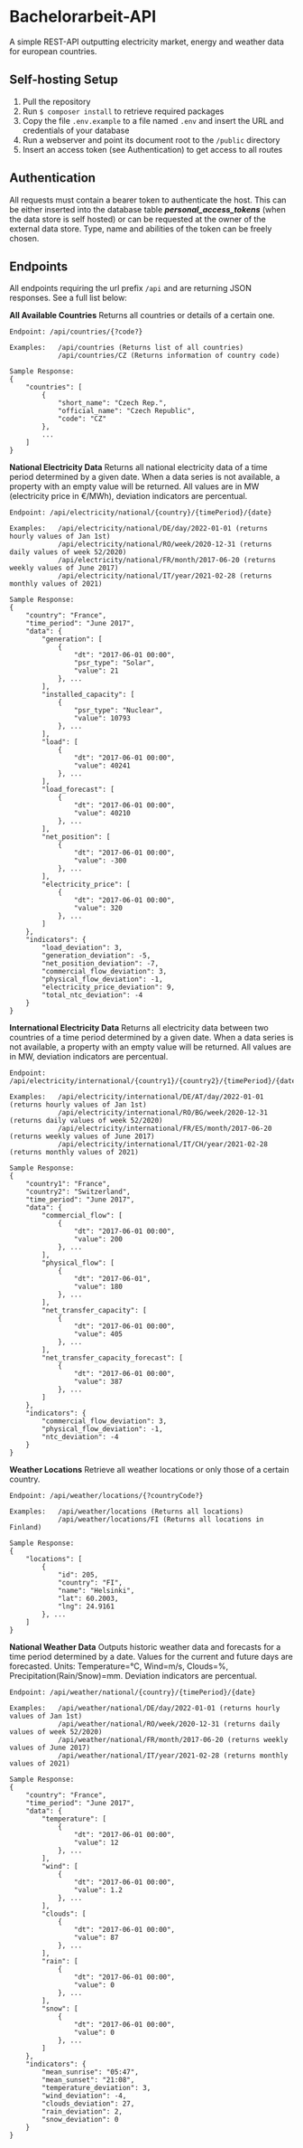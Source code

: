 # Bachelorarbeit-API
A simple REST-API outputting electricity market, energy and weather data for european countries.

## Self-hosting Setup
1. Pull the repository
2. Run `$ composer install` to retrieve required packages
3. Copy the file `.env.example` to a file named `.env` and insert the URL and credentials of your database
4. Run a webserver and point its document root to the `/public` directory
5. Insert an access token (see Authentication) to get access to all routes

## Authentication
All requests must contain a bearer token to authenticate the host. This can be either inserted into the database table ***personal_access_tokens*** (when the data store is self hosted) or can be requested at the owner of the external data store. Type, name and abilities of the token can be freely chosen.

## Endpoints
All endpoints requiring the url prefix `/api` and are returning JSON responses. See a full list below:

__All Available Countries__
Returns all countries or details of a certain one.
```
Endpoint: /api/countries/{?code?}

Examples:   /api/countries (Returns list of all countries)
            /api/countries/CZ (Returns information of country code)

Sample Response:
{
    "countries": [
        {
            "short_name": "Czech Rep.",
            "official_name": "Czech Republic",
            "code": "CZ"
        },
        ...
    ]
}
```


__National Electricity Data__
Returns all national electricity data of a time period determined by a given date. When a data series is not available, a property with an empty value will be returned. All values are in MW (electricity price in €/MWh), deviation indicators are percentual.
```
Endpoint: /api/electricity/national/{country}/{timePeriod}/{date}

Examples:   /api/electricity/national/DE/day/2022-01-01 (returns hourly values of Jan 1st)
            /api/electricity/national/RO/week/2020-12-31 (returns daily values of week 52/2020)
            /api/electricity/national/FR/month/2017-06-20 (returns weekly values of June 2017)
            /api/electricity/national/IT/year/2021-02-28 (returns monthly values of 2021)

Sample Response:
{
    "country": "France",
    "time_period": "June 2017",
    "data": {
        "generation": [
            {
                "dt": "2017-06-01 00:00",
                "psr_type": "Solar",
                "value": 21
            }, ...
        ],
        "installed_capacity": [
            {
                "psr_type": "Nuclear",
                "value": 10793
            }, ...
        ],
        "load": [
            {
                "dt": "2017-06-01 00:00",
                "value": 40241
            }, ...
        ],
        "load_forecast": [
            {
                "dt": "2017-06-01 00:00",
                "value": 40210
            }, ...
        ],
        "net_position": [
            {
                "dt": "2017-06-01 00:00",
                "value": -300
            }, ...
        ],
        "electricity_price": [
            {
                "dt": "2017-06-01 00:00",
                "value": 320
            }, ...
        ]
    },
    "indicators": {
        "load_deviation": 3,
        "generation_deviation": -5,
        "net_position_deviation": -7,
        "commercial_flow_deviation": 3,
        "physical_flow_deviation": -1,
        "electricity_price_deviation": 9,
        "total_ntc_deviation": -4
    }
}
```


__International Electricity Data__
Returns all electricity data between two countries of a time period determined by a given date. When a data series is not available, a property with an empty value will be returned. All values are in MW, deviation indicators are percentual.
```
Endpoint: /api/electricity/international/{country1}/{country2}/{timePeriod}/{date}

Examples:   /api/electricity/international/DE/AT/day/2022-01-01 (returns hourly values of Jan 1st)
            /api/electricity/international/RO/BG/week/2020-12-31 (returns daily values of week 52/2020)
            /api/electricity/international/FR/ES/month/2017-06-20 (returns weekly values of June 2017)
            /api/electricity/international/IT/CH/year/2021-02-28 (returns monthly values of 2021)

Sample Response:
{
    "country1": "France",
    "country2": "Switzerland",
    "time_period": "June 2017",
    "data": {
        "commercial_flow": [
            {
                "dt": "2017-06-01 00:00",
                "value": 200
            }, ...
        ],
        "physical_flow": [
            {
                "dt": "2017-06-01",
                "value": 180
            }, ...
        ],
        "net_transfer_capacity": [
            {
                "dt": "2017-06-01 00:00",
                "value": 405
            }, ...
        ],
        "net_transfer_capacity_forecast": [
            {
                "dt": "2017-06-01 00:00",
                "value": 387
            }, ...
        ]
    },
    "indicators": {
        "commercial_flow_deviation": 3,
        "physical_flow_deviation": -1,
        "ntc_deviation": -4
    }
}
```


__Weather Locations__
Retrieve all weather locations or only those of a certain country.
```
Endpoint: /api/weather/locations/{?countryCode?}

Examples:   /api/weather/locations (Returns all locations)
            /api/weather/locations/FI (Returns all locations in Finland)

Sample Response:
{
    "locations": [
        {
            "id": 205,
            "country": "FI",
            "name": "Helsinki",
            "lat": 60.2003,
            "lng": 24.9161
        }, ...
    ]
}
```

__National Weather Data__
Outputs historic weather data and forecasts for a time period determined by a date. Values for the current and future days are forecasted. Units: Temperature=°C, Wind=m/s, Clouds=%, Precipitation(Rain/Snow)=mm. Deviation indicators are percentual.
```
Endpoint: /api/weather/national/{country}/{timePeriod}/{date}

Examples:   /api/weather/national/DE/day/2022-01-01 (returns hourly values of Jan 1st)
            /api/weather/national/RO/week/2020-12-31 (returns daily values of week 52/2020)
            /api/weather/national/FR/month/2017-06-20 (returns weekly values of June 2017)
            /api/weather/national/IT/year/2021-02-28 (returns monthly values of 2021)

Sample Response:
{
    "country": "France",
    "time_period": "June 2017",
    "data": {
        "temperature": [
            {
                "dt": "2017-06-01 00:00",
                "value": 12
            }, ...
        ],
        "wind": [
            {
                "dt": "2017-06-01 00:00",
                "value": 1.2
            }, ...
        ],
        "clouds": [
            {
                "dt": "2017-06-01 00:00",
                "value": 87
            }, ...
        ],
        "rain": [
            {
                "dt": "2017-06-01 00:00",
                "value": 0
            }, ...
        ],
        "snow": [
            {
                "dt": "2017-06-01 00:00",
                "value": 0
            }, ...
        ]
    },
    "indicators": {
        "mean_sunrise": "05:47",
        "mean_sunset": "21:08",
        "temperature_deviation": 3,
        "wind_deviation": -4,
        "clouds_deviation": 27,
        "rain_deviation": 2,
        "snow_deviation": 0
    }
}
```